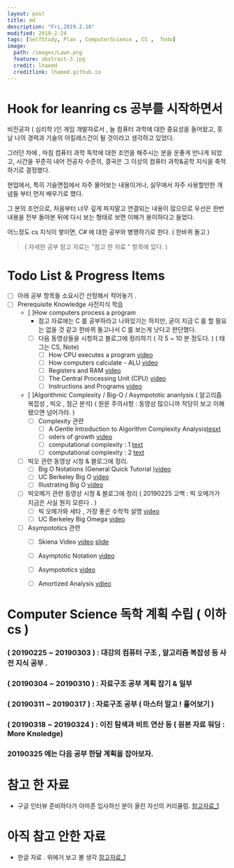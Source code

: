 ```yaml
---
layout: post
title: md
description: "Fri,2019.2.16"
modified: 2019-2-24
tags: [SelfStudy, Plan , ComputerScience , CS ,  Todo]
image:
  path: /images/Lawn.png
  feature: abstract-3.jpg
  credit: lhaemd
  creditlink: lhamed.github.io
---
```


# Hook for leanring cs 공부를 시작하면서 

비전공자 ( 심리학 )인 게임 개발자로서 , 늘 컴퓨터 과학에 대한 중요성을 들어왔고, 훗날 나의 경력과 기술의 아킬레스건이 될 것이라고 생각하고 있었다. 

그러던 차에 , 마침 컴퓨터 과학 독학에 대한 조언을 해주시는 분을 운좋게 만나게 되었고, 시간을 꾸준히 내어 전공자 수준의, 결국은 그 이상의 컴퓨터 과학&공학 지식을 축적하기로 결정했다. 

현업에서, 특히 기술면접에서 자주 물어보는 내용이거나, 실무에서 자주 사용할만한 개념들 부터 먼저 배우기로 했다. 

그 분의 조언으로, 처음부터 너무 깊게 파지말고 연결되는 내용이 많으므로 우선은 한번 내용을 전부 돌아본 뒤에 다시 보는 형태로 보면 이해가 용이하다고 들었다. 

어느정도 cs 지식이 쌓이면, C# 에 대한 공부와 병행하기로 한다. ( 한바퀴 돌고 )

> ( 자세한 공부 참고 자료는 "참고 한 자료 " 항목에 있다. )

#  Todo List & Progress Items 
- [ ] 아래 공부 항목들 소요시간 산정해서 적어놓기 . 
- [ ] Prerequisite Knowledge  사전지식 학습  
    - [ ]How computers process a program 
        - 참고 자료에는 C 를 공부하라고 나와있기는 하지만, 굳이 지금 C 를 할 필요는 없을 것 같고 한바퀴 돌고나서 C 를 보는게 낫다고 판단했다. 
        - [ ] 다음 동영상들을 시청하고 블로그에 정리하기 ( 각 5 ~ 10 분 정도다. ) ( 태그는 CS, Note)
            - [ ] How CPU executes a program [video](https://www.youtube.com/watch?v=XM4lGflQFvA)
            - [ ] How computers calculate - ALU [video](https://www.youtube.com/watch?v=1I5ZMmrOfnA&feature=youtu.be)
            - [ ] Registers and RAM  [video](https://www.youtube.com/watch?v=fpnE6UAfbtU&feature=youtu.be)
            - [ ] The Central Processing Unit (CPU) [video](https://www.youtube.com/watch?v=FZGugFqdr60&feature=youtu.be)
            - [ ] Instructions and Programs [video](https://www.youtube.com/watch?v=zltgXvg6r3k&feature=youtu.be)

    - [ ]Algorithmic Complexity / Big-O / Asympototic ananlysis ( 알고리즘 복잡성 , 빅오 , 점근 분석) ( 원문 주의사항 : 동영상 많으니까 적당히 보고 이해 됐으면 넘어가라. )
        - [ ] Complexity 관련   
            - [ ] A Gentle Introduction to Algorithm Complexity Analysis[tesxt](http://discrete.gr/complexity)
            - [ ] oders of growth [video](https://www.coursera.org/lecture/algorithmic-thinking-1/orders-of-growth-6PKkX)
            - [ ] computational complexity : 1 [text](https://www.topcoder.com/community/competitive-programming/tutorials/computational-complexity-section-1/)
            - [ ] computational complexity : 2 [text](https://www.topcoder.com/community/competitive-programming/tutorials/computational-complexity-section-2/)
    - [ ] 빅오 관련 동영상 시청 & 블로그에 정리.  
        - [ ] Big O Notations (General Quick Tutorial )[video](https://www.youtube.com/watch?v=V6mKVRU1evU)
        - [ ] UC Berkeley Big O [video](https://archive.org/details/ucberkeley_webcast_VIS4YDpuP98)
        - [ ] Illustrating Big O [video](https://www.coursera.org/lecture/algorithmic-thinking-1/illustrating-big-o-YVqzv)

    - [ ] 빅오메가 관련 동영상 시청 & 블로그에 정리 ( 20190225 고백 :  빅 오메가가 지금은 사실 뭔지 모른다 . )
        - [ ] 빅 오메가와 세타 , 가장 좋은 수학적 설명 [video](https://www.youtube.com/watch?v=ei-A_wy5Yxw&index=2&list=PL1BaGV1cIH4UhkL8a9bJGG356covJ76qN)
        - [ ] UC Berkeley Big Omega [video](https://archive.org/details/ucberkeley_webcast_ca3e7UVmeUc)
        
    - [ ] Asympototics 관련 
        - [ ] Skiena Video [video](https://www.youtube.com/watch?v=gSyDMtdPNpU&index=2&list=PLOtl7M3yp-DV69F32zdK7YJcNXpTunF2b) [slide](https://www.youtube.com/watch?v=gSyDMtdPNpU&index=2&list=PLOtl7M3yp-DV69F32zdK7YJcNXpTunF2b)
        - [ ] Asymptotic Notation [video](https://www.youtube.com/watch?v=iOq5kSKqeR4)
        - [ ] Asympototics [video](https://www.coursera.org/lecture/algorithmic-thinking-1/asymptotics-bXAtM)
        - [ ] Amortized Analysis [vdieo](https://www.youtube.com/watch?v=B3SpQZaAZP4&index=10&list=PL1BaGV1cIH4UhkL8a9bJGG356covJ76qN)
    
    

#  Computer Science 독학 계획 수립 ( 이하 cs )

### ( 20190225 ~ 20190303 )  : 대강의 컴퓨터 구조 , 알고리즘 복잡성 등 사전 지식 공부 . 
### ( 20190304 ~ 20190310 )  : 자료구조 공부 계획 잡기 & 일부 
### ( 20190311 ~ 20190317 )  : 자료구조 공부 ( 마스터 말고 ! 훑어보기 )
### ( 20190318 ~ 20190324 )  : 이진 탐색과 비트 연산 등 ( 원본 자료 워딩 : More Knoledge)
### 20190325 에는 다음 공부 한달 계획을 잡아보자. 


# 참고 한 자료 
- 구글 인터뷰 준비하다가 아마존 입사하신 분이 올린 자신의 커리큘럼.
[참고자료_1](https://github.com/jwasham/coding-interview-university)

# 아직 참고 안한 자료 
- 한글 자료 . 위에거 보고 볼 생각 [참고자료_1](https://www.vobour.com/%EB%82%B4%EA%B0%80-%EA%B5%AC%EA%B8%80-%EC%9D%B8%ED%84%B0%EB%B7%B0%EB%A5%BC-%ED%92%80-%ED%83%80%EC%9E%84%EC%9C%BC%EB%A1%9C-8-%EA%B0%9C%EC%9B%94-%EB%8F%99%EC%95%88-%EA%B3%B5%EB%B6%80%ED%95%9C-%EC%9D%B4%EC%9C%A0-why-i-s
)